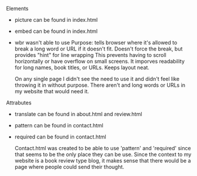 Elements
- picture can be found in index.html
- embed can be found in index.html
- wbr wasn't able to use
  Purpose: tells browser where it's allowed to break a long word or URL if it doesn't fit. Doesn't force the break, but provides "hint" for line wrapping
  This prevents having to scroll horizontally or have overflow on small screens.
  It imporves readability for long names, book titles, or URLs.
  Keeps layout neat.

  On any single page I didn't see the need to use it and didn't feel like throwing it in without purpose. There aren't and long words or URLs in my website that would need it. 

Attrabutes
- translate can be found in about.html and review.html
- pattern can be found in contact.html
- required can be found in contact.html
  
  Contact.html was created to be able to use 'pattern' and 'required' since that seems to be the only place they can be use. Since the context to my website is a book review type blog, it makes sense that there would be a page where people could send their thought.
